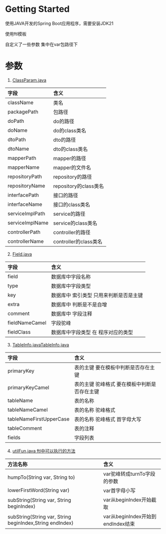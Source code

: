 # Getting Started

使用JAVA开发的Spring Boot应用程序，需要安装JDK21

使用ftl模板

自定义了一些参数 集中在var包路径下

# 参数

1. [ClassParam.java](dtc-domain%2Fsrc%2Fmain%2Fjava%2Fcom%2Fdingwd%2Fdomain%2Fvar%2FClassParam.java)

| 字段              | 含义                 |
|:----------------|:-------------------|
 className       | 类名                 
 packagePath     | 包路径                
 doPath          | do的路径              
 doName          | do的class类名         
 dtoPath         | dto的路径             
 dtoName         | dto的class类名        
 mapperPath      | mapper的路径          
 mapperName      | mapper的文件名         
 repositoryPath  | repository的路径      
 repositoryName  | repository的class类名 
 interfacePath   | 接口的路径              
 interfaceName   | 接口的class类名         
 serviceImplPath | service的路径         
 serviceImplName | service的class类名    
 controllerPath  | controller的路径      
 controllerName  | controller的class类名 

2. [Field.java](dtc-domain%2Fsrc%2Fmain%2Fjava%2Fcom%2Fdingwd%2Fdomain%2Fvar%2FField.java)

| 字段             | 含义                   |
|:---------------|:---------------------|
 field          | 数据库中字段名称             |
 type           | 数据库中字段类型             
 key            | 数据库中 索引类型 只用来判断是否是主键 
 extra          | 数据库中 判断是不是自增         
 comment        | 数据库中 字段注释            
 fieldNameCamel | 字段驼峰                 
 fieldClass     | 数据库中字段类型 在 程序对应的类型   

3. [TableInfo.java](src%2Fmain%2Fjava%2Fcom%2Fdingwd%2Fvar%2FTableInfo.java)[TableInfo.java](dtc-domain%2Fsrc%2Fmain%2Fjava%2Fcom%2Fdingwd%2Fdomain%2Fvar%2FTableInfo.java)

| 字段                      | 含义                      |
|:------------------------|:------------------------|
 primaryKey              | 表的主键 要在模板中判断是否存在主键      
 primaryKeyCamel         | 表的主键 驼峰格式 要在模板中判断是否存在主键 
 tableName               | 表的名称                    
 tableNameCamel          | 表的名称 驼峰格式               
 tableNameFirstUpperCase | 表的名称 驼峰格式 首字母大写         
 tableComment            | 表的注释                    
 fields                  | 字段列表                    

4. [utilFun.java ftl中可以执行的方法](dtc-domain%2Fsrc%2Fmain%2Fjava%2Fcom%2Fdingwd%2Fdomain%2Fvar%2Futil%2FutilFun.java)

| 方法名称                                                     | 含义                          |
|:---------------------------------------------------------|:----------------------------|
 humpTo(String var, String to)                            | var驼峰转成turnTo字段的参数          
 lowerFirstWord(String var)                               | var首字母小写                    
 subString(String var, String beginIndex)                 | var从beginIndex开始截取          
 subString(String var, String beginIndex,String endIndex) | var从beginIndex开始到endIndex结束 
    
